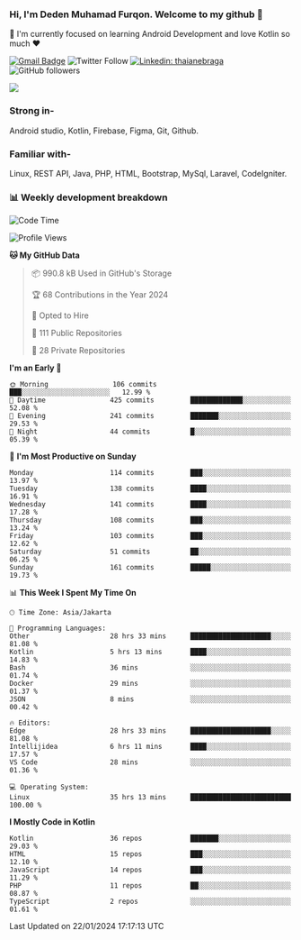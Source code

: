 ### Hi, I'm Deden Muhamad Furqon. Welcome to my github 👋

<!--
**furqoncreative/furqoncreative** is a ✨ _special_ ✨ repository because its `README.md` (this file) appears on your GitHub profile.

Here are some ideas to get you started:

- 🔭 I’m currently working on ...
- 👯 I’m looking to collaborate on ...
- 🤔 I’m looking for help with ...
- 💬 Ask me about ...
- 📫 How to reach me: ...
- 😄 Pronouns: ...
- ⚡ Fun fact: ...
-->

  🌱 I'm currently focused on learning Android Development and love Kotlin so much ❤ 

[![Gmail Badge](https://img.shields.io/badge/-furqoncreative24@gmail.com-c14438?style=flat-square&logo=Gmail&logoColor=white&link=mailto:furqoncreative24@gmail.com)](mailto:furqoncreative24@gmail.com)
![Twitter Follow](https://img.shields.io/twitter/follow/furqoncreative?label=Follow)
[![Linkedin: thaianebraga](https://img.shields.io/badge/-Deden_Muhamad_Furqon-blue?style=flat-square&logo=Linkedin&logoColor=white&link=https://www.linkedin.com/in/anmol-p-singh/)](https://www.linkedin.com/in/furqoncreative/)
![GitHub followers](https://img.shields.io/github/followers/furqoncreative?label=Follow&style=social)

<img src="https://github-readme-stats.sera5-dev.vercel.app/api?username=furqoncreative&hide=stars&show_icons=true&count_private=true&include_all_commits=true&title_color=#008080&icon_color=#008080&hide_border=true" width="">

### Strong in-

Android studio, Kotlin, Firebase, Figma, Git, Github.

### Familiar with-
Linux, REST API, Java, PHP, HTML, Bootstrap, MySql, Laravel, CodeIgniter.

### 📊 Weekly development breakdown

<!--START_SECTION:waka-->
![Code Time](http://img.shields.io/badge/Code%20Time-1%2C766%20hrs%2035%20mins-blue)

![Profile Views](http://img.shields.io/badge/Profile%20Views-5-blue)

**🐱 My GitHub Data** 

> 📦 990.8 kB Used in GitHub's Storage 
 > 
> 🏆 68 Contributions in the Year 2024
 > 
> 💼 Opted to Hire
 > 
> 📜 111 Public Repositories 
 > 
> 🔑 28 Private Repositories 
 > 
**I'm an Early 🐤** 

```text
🌞 Morning                106 commits         ███░░░░░░░░░░░░░░░░░░░░░░   12.99 % 
🌆 Daytime                425 commits         █████████████░░░░░░░░░░░░   52.08 % 
🌃 Evening                241 commits         ███████░░░░░░░░░░░░░░░░░░   29.53 % 
🌙 Night                  44 commits          █░░░░░░░░░░░░░░░░░░░░░░░░   05.39 % 
```
📅 **I'm Most Productive on Sunday** 

```text
Monday                   114 commits         ███░░░░░░░░░░░░░░░░░░░░░░   13.97 % 
Tuesday                  138 commits         ████░░░░░░░░░░░░░░░░░░░░░   16.91 % 
Wednesday                141 commits         ████░░░░░░░░░░░░░░░░░░░░░   17.28 % 
Thursday                 108 commits         ███░░░░░░░░░░░░░░░░░░░░░░   13.24 % 
Friday                   103 commits         ███░░░░░░░░░░░░░░░░░░░░░░   12.62 % 
Saturday                 51 commits          ██░░░░░░░░░░░░░░░░░░░░░░░   06.25 % 
Sunday                   161 commits         █████░░░░░░░░░░░░░░░░░░░░   19.73 % 
```


📊 **This Week I Spent My Time On** 

```text
🕑︎ Time Zone: Asia/Jakarta

💬 Programming Languages: 
Other                    28 hrs 33 mins      ████████████████████░░░░░   81.08 % 
Kotlin                   5 hrs 13 mins       ████░░░░░░░░░░░░░░░░░░░░░   14.83 % 
Bash                     36 mins             ░░░░░░░░░░░░░░░░░░░░░░░░░   01.74 % 
Docker                   29 mins             ░░░░░░░░░░░░░░░░░░░░░░░░░   01.37 % 
JSON                     8 mins              ░░░░░░░░░░░░░░░░░░░░░░░░░   00.42 % 

🔥 Editors: 
Edge                     28 hrs 33 mins      ████████████████████░░░░░   81.08 % 
Intellijidea             6 hrs 11 mins       ████░░░░░░░░░░░░░░░░░░░░░   17.57 % 
VS Code                  28 mins             ░░░░░░░░░░░░░░░░░░░░░░░░░   01.36 % 

💻 Operating System: 
Linux                    35 hrs 13 mins      █████████████████████████   100.00 % 
```

**I Mostly Code in Kotlin** 

```text
Kotlin                   36 repos            ███████░░░░░░░░░░░░░░░░░░   29.03 % 
HTML                     15 repos            ███░░░░░░░░░░░░░░░░░░░░░░   12.10 % 
JavaScript               14 repos            ███░░░░░░░░░░░░░░░░░░░░░░   11.29 % 
PHP                      11 repos            ██░░░░░░░░░░░░░░░░░░░░░░░   08.87 % 
TypeScript               2 repos             ░░░░░░░░░░░░░░░░░░░░░░░░░   01.61 % 
```




 Last Updated on 22/01/2024 17:17:13 UTC
<!--END_SECTION:waka-->

